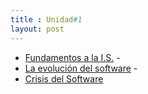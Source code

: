 ```yaml
---
title : Unidad#1  
layout: post
--- 
```

*  [Fundamentos a la I.S.](https://hernandez2299.github.io//hernandez2299.github.io/2019/12/20/01-post.html) -
*  [La evolución del software](https://hernandez2299.github.io//hernandez2299.github.io/2019/12/20/02-post.html) -
*  [Crisis del Software](https://hernandez2299.github.io//hernandez2299.github.io/2019/12/20/02-post.html)
